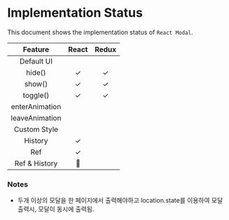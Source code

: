 # Implementation Status

This document shows the implementation status of `React Modal`.

| Feature        | React | Redux |
| :------------: | :---: | :---: |
| Default UI     |       |       |
| hide()         | ✓     | ✓     |
| show()         | ✓     | ✓     |
| toggle()       | ✓     | ✓     |
| enterAnimation |       |       |
| leaveAnimation |       |       |
| Custom Style   |       |       |
| History        | ✓     |       |
| Ref            | ✓     |       |
| Ref & History  | 👷    |       |

### Notes

* 두개 이상의 모달을 한 페이지에서 출력해야하고 location.state를 이용하여 모달 출력시, 모달이 동시에 출력됨. 